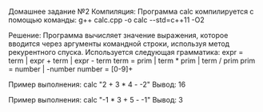 Домашнее задание №2
Компиляция:
Программа calc компилируется с помощью команды: g++ calc.cpp -o calc --std=c++11 -O2

Решение:
Программа вычисляет значение выражения, которое вводится через аргументы командной строки, используя метод рекурентного спуска.
Используется следующая грамматика:
expr = term
    | expr + term
    | expr - term
term = prim
    | term * prim
    | term / prim
prim = number
    | -number
number = [0-9]+

Пример выполнения:
calc "2 + 3 * 4 - -2"
Вывод:
16

Пример выполнения:
calc "-1 * 3 + 5 - -1"
Вывод:
3

